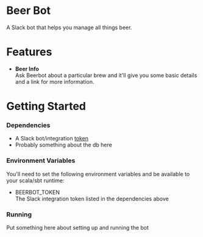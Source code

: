 # Beer Bot
A Slack bot that helps you manage all things beer.

# Features
- **Beer Info** <br/> Ask Beerbot about a particular brew and it'll give you some basic details and a link for more information.

# Getting Started
### Dependencies
- A Slack bot/integration [token](https://api.slack.com/bot-users)
- Probably something about the db here

### Environment Variables
You'll need to set the following environment variables and be available to your scala/sbt runtime:
- BEERBOT_TOKEN <br/> The Slack integration token listed in the dependencies above

### Running
Put something here about setting up and running the bot
